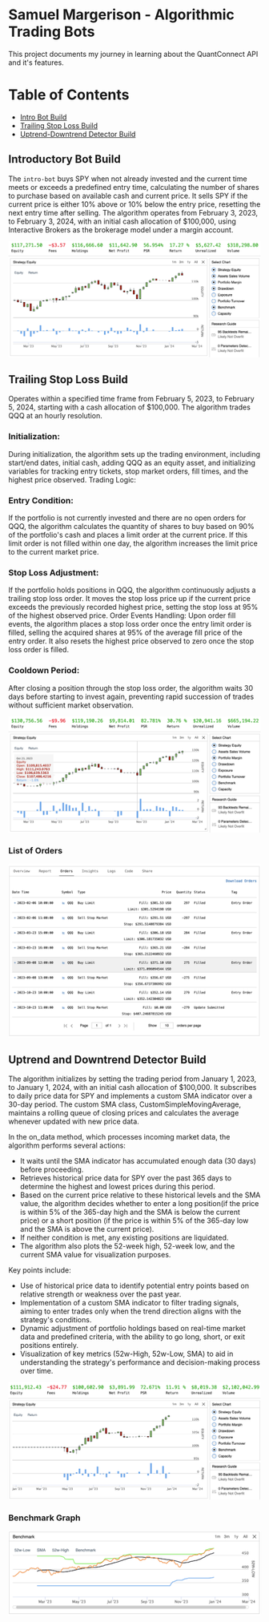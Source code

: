 # Samuel Margerison - Algorithmic Trading Bots

This project documents my journey in learning about the QuantConnect API and it's features.

# Table of Contents
-   [Intro Bot Build](#introductory-bot-build)
-   [Trailing Stop Loss Build](#trailing-stop-loss-build)
-   [Uptrend-Downtrend Detector Build](#uptrend-and-downtrend-detector-build)

## Introductory Bot Build

The `intro-bot` buys SPY when not already invested and the current time meets or exceeds a predefined entry time, calculating the number of shares to purchase based on available cash and current price. It sells SPY if the current price is either 10% above or 10% below the entry price, resetting the next entry time after selling. The algorithm operates from February 3, 2023, to February 3, 2024, with an initial cash allocation of $100,000, using Interactive Brokers as the brokerage model under a margin account.

![alt text](screenshots/intro-bot-graph.png)

## Trailing Stop Loss Build

Operates within a specified time frame from February 5, 2023, to February 5, 2024, starting with a cash allocation of $100,000. The algorithm trades QQQ at an hourly resolution.

### Initialization:
 During initialization, the algorithm sets up the trading environment, including start/end dates, initial cash, adding QQQ as an equity asset, and initializing variables for tracking entry tickets, stop market orders, fill times, and the highest price observed.
Trading Logic:
### Entry Condition:
 If the portfolio is not currently invested and there are no open orders for QQQ, the algorithm calculates the quantity of shares to buy based on 90% of the portfolio's cash and places a limit order at the current price. If this limit order is not filled within one day, the algorithm increases the limit price to the current market price.
### Stop Loss Adjustment: 
If the portfolio holds positions in QQQ, the algorithm continuously adjusts a trailing stop loss order. It moves the stop loss price up if the current price exceeds the previously recorded highest price, setting the stop loss at 95% of the highest observed price.
Order Events Handling: Upon order fill events, the algorithm places a stop loss order once the entry limit order is filled, selling the acquired shares at 95% of the average fill price of the entry order. It also resets the highest price observed to zero once the stop loss order is filled.
### Cooldown Period:
 After closing a position through the stop loss order, the algorithm waits 30 days before starting to invest again, preventing rapid succession of trades without sufficient market observation.

![alt text](screenshots/trailingstoplossgraph.png)

### List of Orders

![alt text](screenshots/trailingstoplossorders.png)

## Uptrend and Downtrend Detector Build

The algorithm initializes by setting the trading period from January 1, 2023, to January 1, 2024, with an initial cash allocation of $100,000. It subscribes to daily price data for SPY and implements a custom SMA indicator over a 30-day period. The custom SMA class, CustomSimpleMovingAverage, maintains a rolling queue of closing prices and calculates the average whenever updated with new price data.

In the on_data method, which processes incoming market data, the algorithm performs several actions:

-   It waits until the SMA indicator has accumulated enough data (30 days) before proceeding.
-   Retrieves historical price data for SPY over the past 365 days to determine the highest and lowest prices during this period.
-   Based on the current price relative to these historical levels and the SMA value, the algorithm decides whether to enter a long position(if the price is within 5% of the 365-day high and the SMA is below the current price) or a short position (if the price is within 5% of the 365-day low and the SMA is above the current price).
-   If neither condition is met, any existing positions are liquidated.
-   The algorithm also plots the 52-week high, 52-week low, and the current SMA value for visualization purposes.

Key points include:

-   Use of historical price data to identify potential entry points based on relative strength or weakness over the past year.
-   Implementation of a custom SMA indicator to filter trading signals, aiming to enter trades only when the trend direction aligns with the strategy's conditions.
-   Dynamic adjustment of portfolio holdings based on real-time market data and predefined criteria, with the ability to go long, short, or exit positions entirely.
-   Visualization of key metrics (52w-High, 52w-Low, SMA) to aid in understanding the strategy's performance and decision-making process over time.

![alt text](screenshots/uptrend-downtrend-strategy-equity.png)

### Benchmark Graph

![alt text](screenshots/uptrend-downtrend-benchmark-graph.png)
